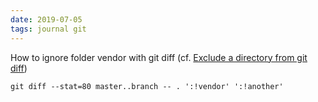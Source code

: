 ```yaml
---
date: 2019-07-05
tags: journal git
---
```


How to ignore folder vendor with git diff (cf. [Exclude a directory from git diff]())

```
git diff --stat=80 master..branch -- . ':!vendor' ':!another'
```
